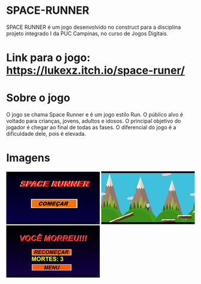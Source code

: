 # SPACE-RUNNER
 SPACE RUNNER é um jogo desenvolvido no construct para a disciplina projeto integrado I da PUC Campinas, no curso de Jogos Digitais.

# Link para o jogo: https://lukexz.itch.io/space-runer/

# Sobre o jogo

O jogo se chama Space Runner e é um jogo estilo Run. O público alvo é voltado para crianças, jovens, adultos e idosos. O principal objetivo do jogador é chegar ao final de todas as fases. O diferencial do jogo é a dificuldade dele, pois é elevada.

# Imagens


<img src="/PROJETO1/1.png" alt="img_fase4"/>
<img src="/PROJETO1/2.png" alt="img_fase5"/>
<img src="/PROJETO1/3.png" alt="img_fase6"/>
